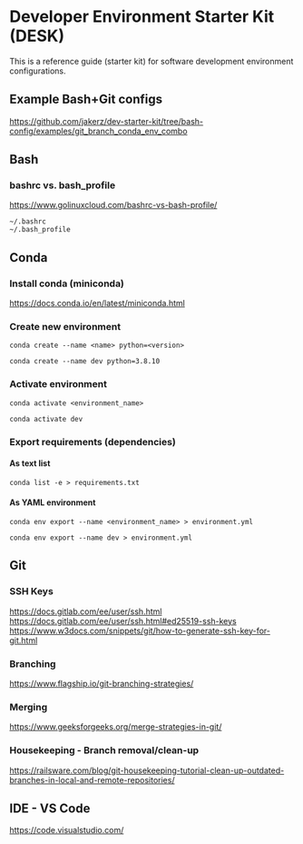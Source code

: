 # Developer Environment Starter Kit (DESK)

This is a reference guide (starter kit) for software development environment configurations.

## Example Bash+Git configs

https://github.com/jakerz/dev-starter-kit/tree/bash-config/examples/git_branch_conda_env_combo

## Bash

### bashrc vs. bash_profile

https://www.golinuxcloud.com/bashrc-vs-bash-profile/

```
~/.bashrc
~/.bash_profile
```

## Conda

### Install conda (miniconda)

https://docs.conda.io/en/latest/miniconda.html

### Create new environment

```
conda create --name <name> python=<version>
```

```
conda create --name dev python=3.8.10
```

### Activate environment

```
conda activate <environment_name>
```

```
conda activate dev
```

### Export requirements (dependencies)

#### As text list

```
conda list -e > requirements.txt
```

#### As YAML environment

```
conda env export --name <environment_name> > environment.yml
```

```
conda env export --name dev > environment.yml
```

## Git

### SSH Keys

https://docs.gitlab.com/ee/user/ssh.html
https://docs.gitlab.com/ee/user/ssh.html#ed25519-ssh-keys
https://www.w3docs.com/snippets/git/how-to-generate-ssh-key-for-git.html

### Branching

https://www.flagship.io/git-branching-strategies/

### Merging

https://www.geeksforgeeks.org/merge-strategies-in-git/

### Housekeeping - Branch removal/clean-up

https://railsware.com/blog/git-housekeeping-tutorial-clean-up-outdated-branches-in-local-and-remote-repositories/

## IDE - VS Code

https://code.visualstudio.com/
